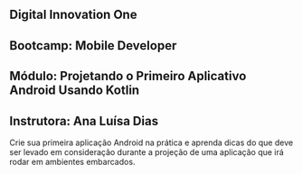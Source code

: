 ## Digital Innovation One

## Bootcamp: Mobile Developer

## Módulo: Projetando o Primeiro Aplicativo Android Usando Kotlin

## Instrutora: Ana Luísa Dias

Crie sua primeira aplicação Android na prática e aprenda dicas do que deve ser levado em consideração durante a projeção de uma aplicação que irá rodar em ambientes embarcados.